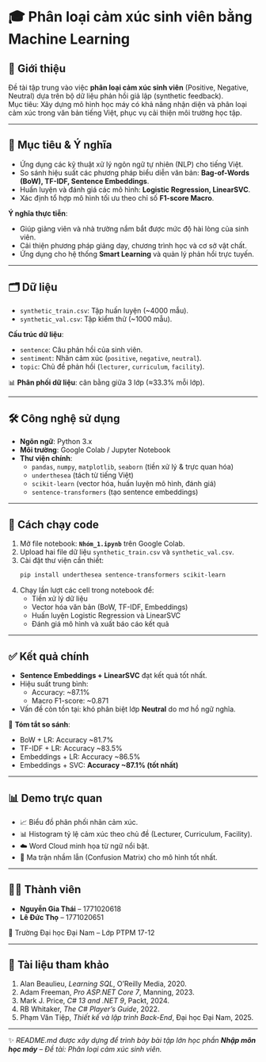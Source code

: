 
# 🎓 Phân loại cảm xúc sinh viên bằng Machine Learning

## 📌 Giới thiệu
Đề tài tập trung vào việc **phân loại cảm xúc sinh viên** (Positive, Negative, Neutral) dựa trên bộ dữ liệu phản hồi giả lập (synthetic feedback).  
Mục tiêu: Xây dựng mô hình học máy có khả năng nhận diện và phân loại cảm xúc trong văn bản tiếng Việt, phục vụ cải thiện môi trường học tập.

---

## 🎯 Mục tiêu & Ý nghĩa
- Ứng dụng các kỹ thuật xử lý ngôn ngữ tự nhiên (NLP) cho tiếng Việt.  
- So sánh hiệu suất các phương pháp biểu diễn văn bản: **Bag-of-Words (BoW), TF-IDF, Sentence Embeddings**.  
- Huấn luyện và đánh giá các mô hình: **Logistic Regression, LinearSVC**.  
- Xác định tổ hợp mô hình tối ưu theo chỉ số **F1-score Macro**.

**Ý nghĩa thực tiễn**:  
- Giúp giảng viên và nhà trường nắm bắt được mức độ hài lòng của sinh viên.  
- Cải thiện phương pháp giảng dạy, chương trình học và cơ sở vật chất.  
- Ứng dụng cho hệ thống **Smart Learning** và quản lý phản hồi trực tuyến.  

---

## 🗂️ Dữ liệu
- `synthetic_train.csv`: Tập huấn luyện (~4000 mẫu).  
- `synthetic_val.csv`: Tập kiểm thử (~1000 mẫu).  

**Cấu trúc dữ liệu**:
- `sentence`: Câu phản hồi của sinh viên.  
- `sentiment`: Nhãn cảm xúc (`positive`, `negative`, `neutral`).  
- `topic`: Chủ đề phản hồi (`lecturer`, `curriculum`, `facility`).  

📊 **Phân phối dữ liệu**: cân bằng giữa 3 lớp (≈33.3% mỗi lớp).  

---

## 🛠️ Công nghệ sử dụng
- **Ngôn ngữ**: Python 3.x  
- **Môi trường**: Google Colab / Jupyter Notebook  
- **Thư viện chính**:
  - `pandas`, `numpy`, `matplotlib`, `seaborn` (tiền xử lý & trực quan hóa)  
  - `underthesea` (tách từ tiếng Việt)  
  - `scikit-learn` (vector hóa, huấn luyện mô hình, đánh giá)  
  - `sentence-transformers` (tạo sentence embeddings)  

---

## 🚀 Cách chạy code
1. Mở file notebook: **`Nhóm_1.ipynb`** trên Google Colab.  
2. Upload hai file dữ liệu `synthetic_train.csv` và `synthetic_val.csv`.  
3. Cài đặt thư viện cần thiết:
   ```bash
   pip install underthesea sentence-transformers scikit-learn
   ```
4. Chạy lần lượt các cell trong notebook để:
   - Tiền xử lý dữ liệu  
   - Vector hóa văn bản (BoW, TF-IDF, Embeddings)  
   - Huấn luyện Logistic Regression và LinearSVC  
   - Đánh giá mô hình và xuất báo cáo kết quả  

---

## ✅ Kết quả chính
- **Sentence Embeddings + LinearSVC** đạt kết quả tốt nhất.  
- Hiệu suất trung bình:
  - Accuracy: ~87.1%  
  - Macro F1-score: ~0.871  
- Vấn đề còn tồn tại: khó phân biệt lớp **Neutral** do mơ hồ ngữ nghĩa.  

📌 **Tóm tắt so sánh**:  
- BoW + LR: Accuracy ~81.7%  
- TF-IDF + LR: Accuracy ~83.5%  
- Embeddings + LR: Accuracy ~86.5%  
- Embeddings + SVC: **Accuracy ~87.1% (tốt nhất)**  

---

## 📊 Demo trực quan
- 📈 Biểu đồ phân phối nhãn cảm xúc.  
- 📊 Histogram tỷ lệ cảm xúc theo chủ đề (Lecturer, Curriculum, Facility).  
- ☁️ Word Cloud minh họa từ ngữ nổi bật.  
- 🔎 Ma trận nhầm lẫn (Confusion Matrix) cho mô hình tốt nhất.  

---

## 👨‍💻 Thành viên
- **Nguyễn Gia Thái** – 1771020618  
- **Lê Đức Thọ** – 1771020651  

📍 Trường Đại học Đại Nam – Lớp PTPM 17-12  

---

## 📖 Tài liệu tham khảo
1. Alan Beaulieu, *Learning SQL*, O’Reilly Media, 2020.  
2. Adam Freeman, *Pro ASP.NET Core 7*, Manning, 2023.  
3. Mark J. Price, *C# 13 and .NET 9*, Packt, 2024.  
4. RB Whitaker, *The C# Player’s Guide*, 2022.  
5. Phạm Văn Tiệp, *Thiết kế và lập trình Back-End*, Đại học Đại Nam, 2025.  

---

✨ *README.md được xây dựng để trình bày bài tập lớn học phần **Nhập môn học máy** – Đề tài: Phân loại cảm xúc sinh viên.*
